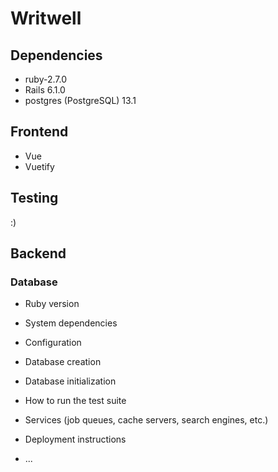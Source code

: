 # Writwell

## Dependencies

- ruby-2.7.0
- Rails 6.1.0
- postgres (PostgreSQL) 13.1

## Frontend

- Vue
- Vuetify

## Testing

:)

## Backend

### Database

* Ruby version

* System dependencies

* Configuration

* Database creation

* Database initialization

* How to run the test suite

* Services (job queues, cache servers, search engines, etc.)

* Deployment instructions

* ...
